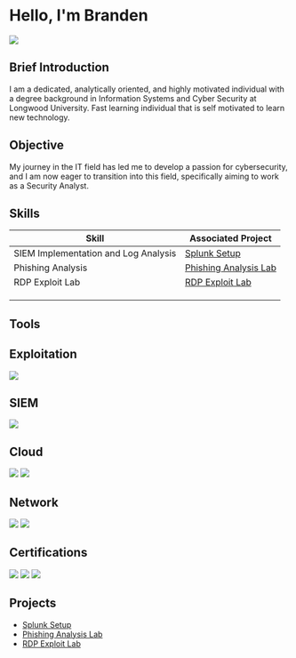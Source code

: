 
# Hello, I'm Branden

<a href="https://linkedin.com/in/branden-campos-a5441b173/"><img src="https://img.shields.io/badge/-LinkedIn-0072b1?&style=for-the-badge&logo=linkedin&logoColor=white" /></a>

## Brief Introduction

I am a dedicated, analytically oriented, and highly motivated individual with a degree background in Information Systems and Cyber Security at Longwood University. Fast learning individual that is self motivated to learn new technology.

## Objective

My journey in the IT field has led me to develop a passion for cybersecurity, and I am now eager to transition into this field, specifically aiming to work as a Security Analyst.

## Skills

| Skill                                         | Associated Project         |
|-----------------------------------------------|----------------------------|
| SIEM Implementation and Log Analysis          | <a href="https://github.com/Brandencampos/Setting-up-splunk">Splunk Setup</a>|
| Phishing Analysis                             | <a href="https://github.com/Brandencampos/Email_Phish_Analysis_Lab/blob/main/README.md"> Phishing Analysis Lab</a>|
| RDP Exploit Lab                           |  <a href="https://github.com/Brandencampos/Exploiting_RDP"> RDP Exploit Lab</a>  |
|       | |
|                   | |
|  | |

## Tools
## Exploitation
<div>
<img src="https://img.shields.io/badge/-Metasploit-000000?style=for-the-badge&logo=Metasploit&logoColor=white" />
</div>

## SIEM
<div>
<img src="https://img.shields.io/badge/-Splunk-000000?style=for-the-badge&logo=Splunk&logoColor=white" />
</div>

## Cloud
<div>
<img src="https://img.shields.io/badge/-Microsoft%20Azure-0052CC?style=for-the-badge&logo=Microsoft%20Azure&logoColor=white" />
<img src="https://img.shields.io/badge/-Amazon%20AWS-232F3E?style=for-the-badge&logo=Amazon%20AWS&logoColor=white" />
</div>

## Network
<div>
<img src="https://img.shields.io/badge/-Netcat-000000?style=for-the-badge&logo=Netcat&logoColor=white" />

<img src="https://img.shields.io/badge/-Wireshark-0052CC?style=for-the-badge&logo=Wireshark&logoColor=white" />

</div>

## Certifications

<div>
<img src="https://img.shields.io/badge/-Security%2B-FF0000?&style=for-the-badge&logo=CompTIA&logoColor=white" />
<img src="https://img.shields.io/badge/-AWS%20Certified%20Cloud%20Practitioner-0052CC?style=for-the-badge&logo=Amazon%20AWS&logoColor=white" />
<img src="https://img.shields.io/badge/-ISC2%20Certified%20in%20Cybersecurity-0052CC?style=for-the-badge&logo=ISC2&logoColor=white" />

## Projects
- <a href="https://github.com/Brandencampos/Setting-up-splunk">Splunk Setup</a>
- <a href="https://github.com/Brandencampos/Email_Phish_Analysis_Lab/blob/main/README.md"> Phishing Analysis Lab</a>
- <a href="https://github.com/Brandencampos/Exploiting_RDP"> RDP Exploit Lab</a>
<!--

